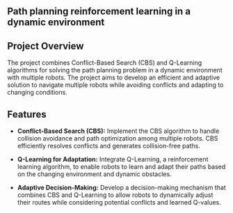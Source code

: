 
## Path planning reinforcement learning in a dynamic environment



## Project Overview

The project combines Conflict-Based Search (CBS) and Q-Learning algorithms for solving the path planning problem in a dynamic environment with multiple robots. The project aims to develop an efficient and adaptive solution to navigate multiple robots while avoiding conflicts and adapting to changing conditions.

## Features

- **Conflict-Based Search (CBS):** Implement the CBS algorithm to handle collision avoidance and path optimization among multiple robots. CBS efficiently resolves conflicts and generates collision-free paths.

- **Q-Learning for Adaptation:** Integrate Q-Learning, a reinforcement learning algorithm, to enable robots to learn and adapt their paths based on the changing environment and dynamic obstacles.

- **Adaptive Decision-Making:** Develop a decision-making mechanism that combines CBS and Q-Learning to allow robots to dynamically adjust their routes while considering potential conflicts and learned Q-values.


